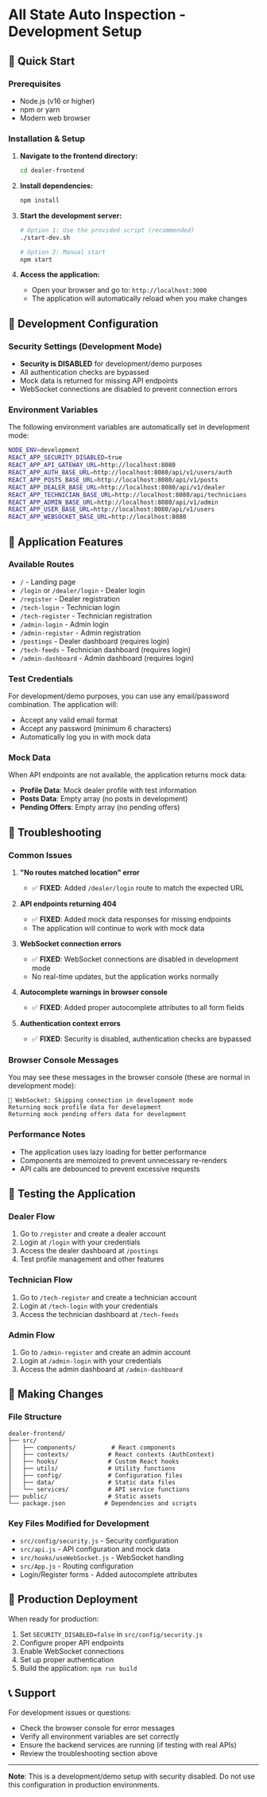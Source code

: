 # All State Auto Inspection - Development Setup

## 🚀 Quick Start

### Prerequisites

- Node.js (v16 or higher)
- npm or yarn
- Modern web browser

### Installation & Setup

1. **Navigate to the frontend directory:**

   ```bash
   cd dealer-frontend
   ```

2. **Install dependencies:**

   ```bash
   npm install
   ```

3. **Start the development server:**

   ```bash
   # Option 1: Use the provided script (recommended)
   ./start-dev.sh

   # Option 2: Manual start
   npm start
   ```

4. **Access the application:**
   - Open your browser and go to: `http://localhost:3000`
   - The application will automatically reload when you make changes

## 🔧 Development Configuration

### Security Settings (Development Mode)

- **Security is DISABLED** for development/demo purposes
- All authentication checks are bypassed
- Mock data is returned for missing API endpoints
- WebSocket connections are disabled to prevent connection errors

### Environment Variables

The following environment variables are automatically set in development mode:

```bash
NODE_ENV=development
REACT_APP_SECURITY_DISABLED=true
REACT_APP_API_GATEWAY_URL=http://localhost:8080
REACT_APP_AUTH_BASE_URL=http://localhost:8080/api/v1/users/auth
REACT_APP_POSTS_BASE_URL=http://localhost:8080/api/v1/posts
REACT_APP_DEALER_BASE_URL=http://localhost:8080/api/v1/dealer
REACT_APP_TECHNICIAN_BASE_URL=http://localhost:8080/api/technicians
REACT_APP_ADMIN_BASE_URL=http://localhost:8080/api/v1/admin
REACT_APP_USER_BASE_URL=http://localhost:8080/api/v1/users
REACT_APP_WEBSOCKET_BASE_URL=http://localhost:8080
```

## 🎯 Application Features

### Available Routes

- `/` - Landing page
- `/login` or `/dealer/login` - Dealer login
- `/register` - Dealer registration
- `/tech-login` - Technician login
- `/tech-register` - Technician registration
- `/admin-login` - Admin login
- `/admin-register` - Admin registration
- `/postings` - Dealer dashboard (requires login)
- `/tech-feeds` - Technician dashboard (requires login)
- `/admin-dashboard` - Admin dashboard (requires login)

### Test Credentials

For development/demo purposes, you can use any email/password combination. The application will:

- Accept any valid email format
- Accept any password (minimum 6 characters)
- Automatically log you in with mock data

### Mock Data

When API endpoints are not available, the application returns mock data:

- **Profile Data**: Mock dealer profile with test information
- **Posts Data**: Empty array (no posts in development)
- **Pending Offers**: Empty array (no pending offers)

## 🐛 Troubleshooting

### Common Issues

1. **"No routes matched location" error**

   - ✅ **FIXED**: Added `/dealer/login` route to match the expected URL

2. **API endpoints returning 404**

   - ✅ **FIXED**: Added mock data responses for missing endpoints
   - The application will continue to work with mock data

3. **WebSocket connection errors**

   - ✅ **FIXED**: WebSocket connections are disabled in development mode
   - No real-time updates, but the application works normally

4. **Autocomplete warnings in browser console**

   - ✅ **FIXED**: Added proper autocomplete attributes to all form fields

5. **Authentication context errors**
   - ✅ **FIXED**: Security is disabled, authentication checks are bypassed

### Browser Console Messages

You may see these messages in the browser console (these are normal in development mode):

```
🔌 WebSocket: Skipping connection in development mode
Returning mock profile data for development
Returning mock pending offers data for development
```

### Performance Notes

- The application uses lazy loading for better performance
- Components are memoized to prevent unnecessary re-renders
- API calls are debounced to prevent excessive requests

## 📱 Testing the Application

### Dealer Flow

1. Go to `/register` and create a dealer account
2. Login at `/login` with your credentials
3. Access the dealer dashboard at `/postings`
4. Test profile management and other features

### Technician Flow

1. Go to `/tech-register` and create a technician account
2. Login at `/tech-login` with your credentials
3. Access the technician dashboard at `/tech-feeds`

### Admin Flow

1. Go to `/admin-register` and create an admin account
2. Login at `/admin-login` with your credentials
3. Access the admin dashboard at `/admin-dashboard`

## 🔄 Making Changes

### File Structure

```
dealer-frontend/
├── src/
│   ├── components/          # React components
│   ├── contexts/           # React contexts (AuthContext)
│   ├── hooks/              # Custom React hooks
│   ├── utils/              # Utility functions
│   ├── config/             # Configuration files
│   ├── data/               # Static data files
│   └── services/           # API service functions
├── public/                 # Static assets
└── package.json           # Dependencies and scripts
```

### Key Files Modified for Development

- `src/config/security.js` - Security configuration
- `src/api.js` - API configuration and mock data
- `src/hooks/useWebSocket.js` - WebSocket handling
- `src/App.js` - Routing configuration
- Login/Register forms - Added autocomplete attributes

## 🚀 Production Deployment

When ready for production:

1. Set `SECURITY_DISABLED=false` in `src/config/security.js`
2. Configure proper API endpoints
3. Enable WebSocket connections
4. Set up proper authentication
5. Build the application: `npm run build`

## 📞 Support

For development issues or questions:

- Check the browser console for error messages
- Verify all environment variables are set correctly
- Ensure the backend services are running (if testing with real APIs)
- Review the troubleshooting section above

---

**Note**: This is a development/demo setup with security disabled. Do not use this configuration in production environments.
